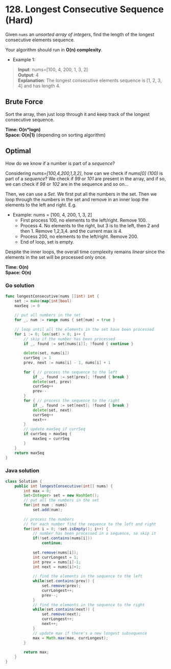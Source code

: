 # 128. Longest Consecutive Sequence (Hard)

Given `nums` an *unsorted array of integers*, find the length of the longest consecutive elements sequence.

Your algorithm should run in **O(n) complexity**.

- Example 1:
> **Input**: nums=[100, 4, 200, 1, 3, 2] <br>
> **Output**: 4 <br>
> **Explanation**: The longest consecutive elements sequence is [1, 2, 3, 4] and has length 4.

## Brute Force
Sort the array, then just loop through it and keep track of the longest consecutive sequence.

**Time: O(n\*logn) <br> Space: O(n|1)** (depending on sorting algorithm)

## Optimal
How do we know if a number is part of a *sequence*? 

Considering *nums=[100,4,200,1,3,2]*, how can we check if *nums[0] (100)* is part of a *sequence*?
We check if *99* or *101* are present in the array, and if so, we can check if *98* or *102* are in
the sequence and so on...

Then, we can use a *Set*. We first put all the numbers in the set. Then we loop through the numbers
in the set and remove in an inner loop the elements to the left and right. E.g.

- Example: nums = [100, 4, 200, 1, 3, 2]
  - First process 100, no elements to the left/right. Remove 100.
  - Process 4. No elements to the right, but 3 is to the left, then 2 and then 1. Remove 1,2,3,4.
    and the current max is 4.
  - Process 200, no elements to the left/right. Remove 200.
  - End of loop, set is empty.

Despite the inner loops, the overall time complexity remains *linear* since the elements in the set
will be processed only once.

**Time: O(n) <br> Space: O(n)**

### Go solution
```go
func longestConsecutive(nums []int) int {
    set := make(map[int]bool)
    maxSeq := 0
    
    // put all numbers in the set
    for _, num := range nums { set[num] = true }
    
    // loop until all the elements in the set have been processed
    for i := 0; len(set) > 0; i++ {
        // skip if the number has been processed
        if _, found := set[nums[i]]; !found { continue }
        
        delete(set, nums[i])
        currSeq := 1
        prev, next := nums[i] - 1, nums[i] + 1
        
        for { // process the sequence to the left
            if _, found := set[prev]; !found { break }
            delete(set, prev)
            currSeq++
            prev--
        }
        for { // process the sequence to the right
            if _, found := set[next]; !found { break }
            delete(set, next)
            currSeq++
            next++
        }
        // update maxSeq if currSeq
        if currSeq > maxSeq {
            maxSeq = currSeq
        }
    }
    return maxSeq
}
```
### Java solution
```java
class Solution {
    public int longestConsecutive(int[] nums) {
        int max = 0;
        Set<Integer> set = new HashSet();
        // put all the numbers in the set
        for(int num : nums)
            set.add(num);
        
        // process the numbers
        // for each number find the sequence to the left and right
        for(int i = 0; !set.isEmpty(); i++) {
            // number has been processed in a sequence, so skip it
            if(!set.contains(nums[i]))
                continue;
            
            set.remove(nums[i]);
            int currLongest = 1;
            int prev = nums[i]-1;
            int next = nums[i]+1;
            
            // find the elements in the sequence to the left
            while(set.contains(prev)) {
                set.remove(prev);
                currLongest++;
                prev--;
            }
            // find the elements in the sequence to the right
            while(set.contains(next)) {
                set.remove(next);
                currLongest++;
                next++;
            }
            // update max if there's a new longest subsequence
            max = Math.max(max, currLongest);
        }
        
        return max;
    }
}
```